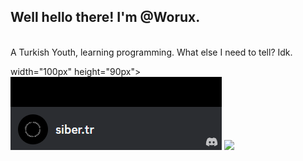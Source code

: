 <h2>Well hello there! I'm @Worux.</h2> <br>
A Turkish Youth, learning programming. What else I need to tell? Idk.

<br>

width="100px" height="90px"> <img src="discord-profile.PNG"> <img src="https://media.tenor.com/mcFk6VXXMHUAAAAi/deltarune-deltarune-chapter2.gif">
<br>

